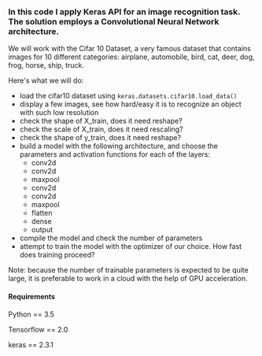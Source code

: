 ### In this code I apply Keras API for an image recognition task. The solution employs a Convolutional Neural Network architecture.

We will work with the Cifar 10 Dataset, a very famous dataset that contains images for 10 different categories: airplane, automobile, bird, cat, deer, dog, frog, horse, ship, truck.

Here's what we will do:

- load the cifar10 dataset using `keras.datasets.cifar10.load_data()`
- display a few images, see how hard/easy it is to recognize an object with such low resolution
- check the shape of X_train, does it need reshape?
- check the scale of X_train, does it need rescaling?
- check the shape of y_train, does it need reshape?
- build a model with the following architecture, and choose the parameters and activation functions for each of the layers:
    - conv2d
    - conv2d
    - maxpool
    - conv2d
    - conv2d
    - maxpool
    - flatten
    - dense
    - output
- compile the model and check the number of parameters
- attempt to train the model with the optimizer of our choice. How fast does training proceed?

Note: because the number of trainable parameters is expected to be quite large, it is preferable to work in a cloud with the help of GPU acceleration. 

#### Requirements

Python == 3.5

Tensorflow == 2.0

keras == 2.3.1